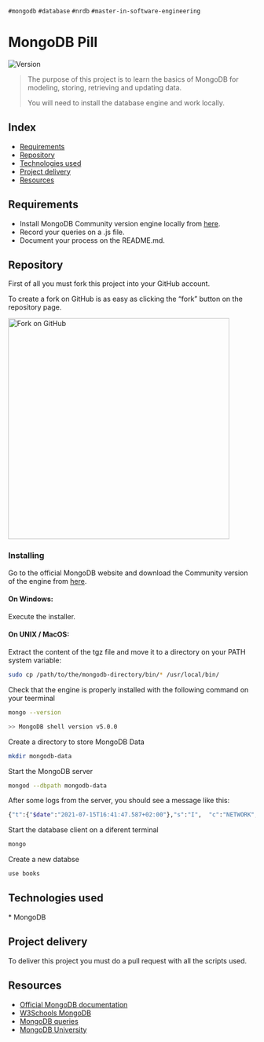 `#mongodb` `#database` `#nrdb` `#master-in-software-engineering`

# MongoDB Pill <!-- omit in toc -->

<p>
  <img alt="Version" src="https://img.shields.io/badge/version-1.0-blue.svg?cacheSeconds=2592000" />
</p>

> The purpose of this project is to learn the basics of MongoDB for modeling, storing, retrieving and updating data.
>
> You will need to install the database engine and work locally.

## Index <!-- omit in toc -->

- [Requirements](#requirements)
- [Repository](#repository)
- [Technologies used](#technologies-used)
- [Project delivery](#project-delivery)
- [Resources](#resources)

## Requirements

- Install MongoDB Community version engine locally from [here](https://www.mongodb.com/try/download/community).
- Record your queries on a .js file.
- Document your process on the README.md.

## Repository

First of all you must fork this project into your GitHub account.

To create a fork on GitHub is as easy as clicking the “fork” button on the repository page.

<img src="https://docs.github.com/assets/images/help/repository/fork_button.jpg" alt="Fork on GitHub" width='450'>

### Installing 

Go to the official MongoDB website and download the Community version of the engine from [here](https://www.mongodb.com/try/download/community).

#### On Windows:
Execute the installer.

#### On UNIX / MacOS:
Extract the content of the tgz file and move it to a directory on your PATH system variable:

```sh
sudo cp /path/to/the/mongodb-directory/bin/* /usr/local/bin/
```

Check that the engine is properly installed with the following command on your teerminal

```sh
mongo --version

>> MongoDB shell version v5.0.0
```

Create a directory to store MongoDB Data
```sh
mkdir mongodb-data
```

Start the MongoDB server
```sh
mongod --dbpath mongodb-data
```

After some logs from the server, you should see a message like this:
```sh
{"t":{"$date":"2021-07-15T16:41:47.587+02:00"},"s":"I",  "c":"NETWORK",  "id":23016,   "ctx":"listener","msg":"Waiting for connections","attr":{"port":27017,"ssl":"off"}}
```

Start the database client on a diferent terminal
```sh
mongo
```

Create a new databse
```sh
use books
```

## Technologies used

\* MongoDB

## Project delivery

To deliver this project you must do a pull request with all the scripts used.

## Resources
- [Official MongoDB documentation](https://www.mongodb.com)
- [W3Schools MongoDB](https://www.w3schools.in/mongodb/query-operations)
- [MongoDB queries](https://docs.mongodb.com/manual/tutorial/query-documents/)
- [MongoDB University](https://university.mongodb.com/)
